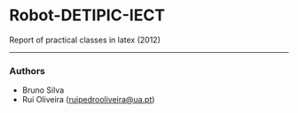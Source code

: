 # Robot-DETIPIC-IECT

Report of practical classes in latex (2012)

---
### Authors
* Bruno Silva
* Rui Oliveira (ruipedrooliveira@ua.pt)
